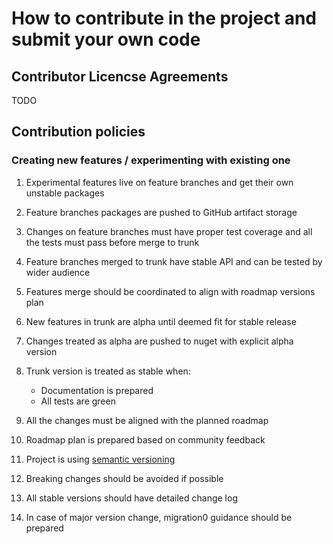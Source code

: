 # How to contribute in the project and submit your own code

## Contributor Licencse Agreements

TODO

## Contribution policies

### Creating new features / experimenting with existing one

1. Experimental features live on feature branches and get their own unstable packages

2. Feature branches packages are pushed to GitHub artifact storage

3. Changes on feature branches must have proper test coverage and all the tests must pass before merge to trunk

4. Feature branches merged to trunk have stable API and can be tested by wider audience

5. Features merge should be coordinated to align with roadmap versions plan

6. New features in trunk are alpha until deemed fit for stable release

7. Changes treated as alpha are pushed to nuget with explicit alpha version

8. Trunk version is treated as stable when:
   * Documentation is prepared
   * All tests are green

9. All the changes must be aligned with the planned roadmap

10. Roadmap plan is prepared based on community feedback

11. Project is using [semantic versioning](https://semver.org/)

12. Breaking changes should be avoided if possible

13. All stable versions should have detailed change log

14. In case of major version change, migration0 guidance should be prepared
